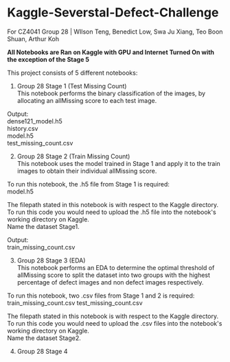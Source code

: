 # Kaggle-Severstal-Defect-Challenge
For CZ4041 Group 28 | WIlson Teng, Benedict Low, Swa Ju Xiang, Teo Boon Shuan, Arthur Koh

**All Notebooks are Ran on Kaggle with GPU and Internet Turned On with the exception of the Stage 5**

This project consists of 5 different notebooks:        

1) Group 28 Stage 1 (Test Missing Count)        
This notebook performs the binary classification of the images, by allocating an allMissing score to each test image.       
                      
Output:           
	dense121_model.h5            
	history.csv               
	model.h5                  
	test_missing_count.csv            
                   
2) Group 28 Stage 2 (Train Missing Count)                     
This notebook uses the model trained in Stage 1 and apply it to the train images to obtain their individual allMissing score.                  

To run this notebook, the .h5 file from Stage 1 is required:                    
	model.h5                     
	     
The filepath stated in this notebook is with respect to the Kaggle directory.                   
To run this code you would need to upload the .h5 file into the notebook's working directory on Kaggle.                    
Name the dataset Stage1.                   
	
Output:                      
	train_missing_count.csv                             

3) Group 28 Stage 3 (EDA)                             
This notebook performs an EDA to determine the optimal threshold of allMissing score to split the dataset into two groups with the highest percentage of defect images and non defect images respectively.                    
                 
To run this notebook, two .csv files from Stage 1 and 2 is required:
	train_missing_count.csv
	test_missing_count.csv
	           
The filepath stated in this notebook is with respect to the Kaggle directory. 
To run this code you would need to upload the .csv files into the notebook's working directory on Kaggle.                        
Name the dataset Stage2.
                            
4) Group 28 Stage 4                                

